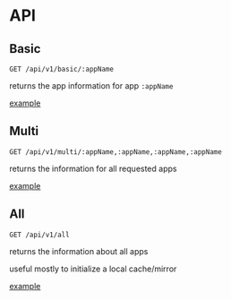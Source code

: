 # API

## Basic

```http
GET /api/v1/basic/:appName
```

returns the app information for app `:appName`

[example](https://services.impequid.com/api/v1/basic/dns.smartfl.at)

## Multi

```http
GET /api/v1/multi/:appName,:appName,:appName,:appName
```

returns the information for all requested apps

[example](https://services.impequid.com/api/v1/multi/dns.smartfl.at)

## All

```http
GET /api/v1/all
```

returns the information about all apps

useful mostly to initialize a local cache/mirror

[example](https://services.impequid.com/api/v1/all)
